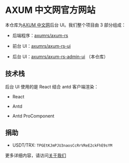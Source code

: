 # AXUM 中文网官方网站

本仓库为[AXUM 中文网](https://axum.rs)后台 UI。我们整个项目由 3 部分组成：

- 后端程序：[axumrs/axum-rs](https://github.com/axumrs/axum-rs)

- 前台 UI：[axumrs/axum-rs-ui](https://github.com/axumrs/axum-rs-ui)

- 后台 UI：[axumrs/axum-rs-admin-ui](https://github.com/axumrs/axum-rs-admin-ui) （本仓库）

## 技术栈

后台 UI 使用的是 React 结合 antd 客户端渲染：

- React

- Antd

- Antd ProComponent

## 捐助

- USDT/TRX: `TPGEtKJmPJU3naosCcRrVReE2ckFhE9sYM`

更多详细内容，请访问[关于我们](https://axum.rs/about)
